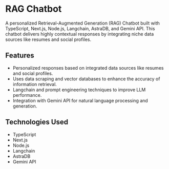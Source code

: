 # RAG Chatbot

A personalized Retrieval-Augmented Generation (RAG) Chatbot built with TypeScript, Next.js, Node.js, Langchain, AstraDB, and Gemini API. This chatbot delivers highly contextual responses by integrating niche data sources like resumes and social profiles.

## Features
- Personalized responses based on integrated data sources like resumes and social profiles.
- Uses data scraping and vector databases to enhance the accuracy of information retrieval.
- Langchain and prompt engineering techniques to improve LLM performance.
- Integration with Gemini API for natural language processing and generation.

## Technologies Used
- TypeScript
- Next.js
- Node.js
- Langchain
- AstraDB
- Gemini API


